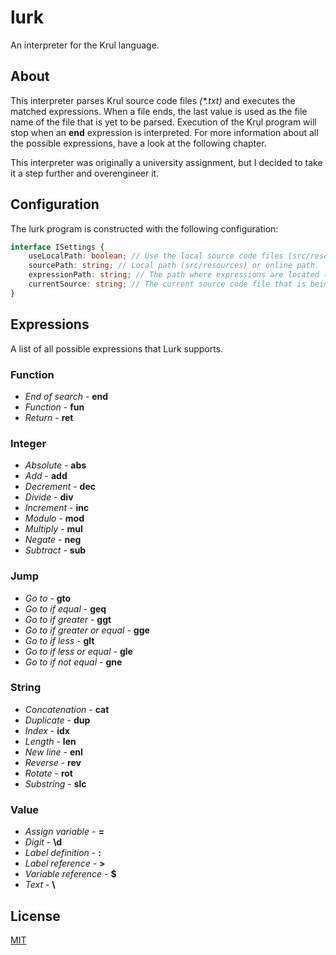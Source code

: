# lurk

An interpreter for the Krul language.

## About

This interpreter parses Krul source code files _(\*.txt)_ and executes the matched expressions. When a file ends, the last value is used as the file name of the file that is yet to be parsed. Execution of the Krul program will stop when an **end** expression is interpreted. For more information about all the possible expressions, have a look at the following chapter.

This interpreter was originally a university assignment, but I decided to take it a step further and overengineer it.

## Configuration

The lurk program is constructed with the following configuration:

```typescript
interface ISettings {
    useLocalPath: boolean; // Use the local source code files (src/resources).
    sourcePath: string; // Local path (src/resources) or online path.
    expressionPath: string; // The path where expressions are located (src/core/expressions).
    currentSource: string; // The current source code file that is being executed.
}
```

## Expressions

A list of all possible expressions that Lurk supports.

### Function

-   _End of search_ - **end**
-   _Function_ - **fun**
-   _Return_ - **ret**

### Integer

-   _Absolute_ - **abs**
-   _Add_ - **add**
-   _Decrement_ - **dec**
-   _Divide_ - **div**
-   _Increment_ - **inc**
-   _Modulo_ - **mod**
-   _Multiply_ - **mul**
-   _Negate_ - **neg**
-   _Subtract_ - **sub**

### Jump

-   _Go to_ - **gto**
-   _Go to if equal_ - **geq**
-   _Go to if greater_ - **ggt**
-   _Go to if greater or equal_ - **gge**
-   _Go to if less_ - **glt**
-   _Go to if less or equal_ - **gle**
-   _Go to if not equal_ - **gne**

### String

-   _Concatenation_ - **cat**
-   _Duplicate_ - **dup**
-   _Index_ - **idx**
-   _Length_ - **len**
-   _New line_ - **enl**
-   _Reverse_ - **rev**
-   _Rotate_ - **rot**
-   _Substring_ - **slc**

### Value

-   _Assign variable_ - **=**
-   _Digit_ - **\d**
-   _Label definition_ - **:**
-   _Label reference_ - **>**
-   _Variable reference_ - **\$**
-   _Text_ - **\\**

## License

[MIT](LICENSE)
